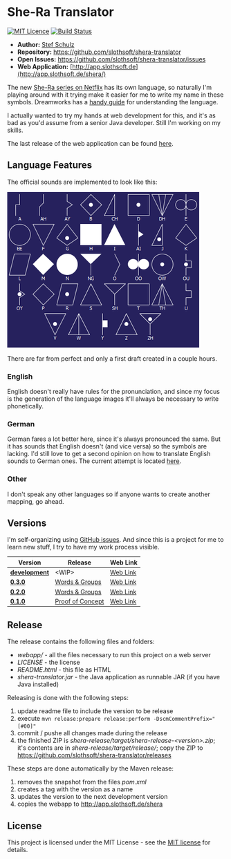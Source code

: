 # She-Ra Translator

[![MIT Licence](https://img.shields.io/github/license/jenkinsci/java-client-api.svg?label=License)](http://opensource.org/licenses/MIT) [![Build Status](https://travis-ci.org/slothsoft/shera-translator.svg?branch=master)](https://travis-ci.org/slothsoft/shera-translator)

- **Author:** [Stef Schulz](mailto:s.schulz@slothsoft.de)
- **Repository:** <https://github.com/slothsoft/shera-translator>
- **Open Issues:** <https://github.com/slothsoft/shera-translator/issues>
- **Web Application:** [http://app.slothsoft.de](http://app.slothsoft.de/shera/)

The new [She-Ra series on Netflix](https://www.netflix.com/title/80179762) has its own language, so naturally I'm playing around with it trying make it easier for me to write my name in these symbols. Dreamworks has a [handy guide](http://www.dreamworkstv.com/wp-content/uploads/2015/07/SheRa_FirstOnes_Language.pdf) for understanding the language.

I actually wanted to try my hands at web development for this, and it's as bad as you'd assume from a senior Java developer. Still I'm working on my skills.

The last release of the web application can be found [here](http://app.slothsoft.de/shera/).



## Language Features

The official sounds are implemented to look like this:

![all sounds](https://github.com/slothsoft/shera-translator/raw/master/readme/all-sounds.png)

There are far from perfect and only a first draft created in a couple hours.


### English

English doesn't really have rules for the pronunciation, and since my focus is the generation of the language images it'll always be necessary to write phonetically. 

### German

German fares a lot better here, since it's always pronounced the same. But it has sounds that English doesn't (and vice versa) so the symbols are lacking. I'd still love to get a second opinion on how to translate English sounds to German ones. The current attempt is located [here](https://github.com/slothsoft/shera-translator/blob/master/core/src/main/java/de/slothsoft/shera/mapper/GermanSoundMapper.java).

### Other

I don't speak any other languages so if anyone wants to create another mapping, go ahead.


## Versions

I'm self-organizing using [GitHub issues](https://github.com/slothsoft/shera-translator/issues). And since this is a project for me to learn new stuff, I try to have my work process visible.

| Version | Release | Web Link |
| ------- |---------| -------- |
| **[development](https://github.com/slothsoft/shera-translator/milestones)** | &lt;WIP&gt; | [Web Link](http://app.slothsoft.de/shera-dev/)  |
| **[0.3.0](https://github.com/slothsoft/shera-translator/milestone/3?closed=1)** | [Words & Groups](https://github.com/slothsoft/shera-translator/releases/tag/0.3.0) | [Web Link](http://app.slothsoft.de/shera-old/0.3.0/) |
| **[0.2.0](https://github.com/slothsoft/shera-translator/milestone/2?closed=1)** | [Words & Groups](https://github.com/slothsoft/shera-translator/releases/tag/0.2.0) | [Web Link](http://app.slothsoft.de/shera-old/0.2.0/) |
| **[0.1.0](https://github.com/slothsoft/shera-translator/milestone/1?closed=1)** | [Proof of Concept](https://github.com/slothsoft/shera-translator/releases/tag/0.1.0) | [Web Link](http://app.slothsoft.de/shera-old/0.1.0/) |



## Release

The release contains the following files and folders:

- *webapp/* - all the files necessary to run this project on a web server
- *LICENSE* - the license
- *README.html* - this file as HTML
- *shera-translator.jar* - the Java application as runnable JAR (if you have Java installed)

Releasing is done with the following steps:

1. update readme file to include the version to be release 
1. execute `mvn release:prepare release:perform -DscmCommentPrefix="[#00]"`
1. commit / pushe all changes made during the release
1. the finished ZIP  is *shera-release/target/shera-release-&lt;version&gt;.zip*; it's contents are in *shera-release/target/release/*; copy the ZIP to <https://github.com/slothsoft/shera-translator/releases>

These steps are done automatically by the Maven release:

1. removes the snapshot from the files *pom.xml*
1. creates a tag with the version as a name
1. updates the version to the next development version
1. copies the webapp to <http://app.slothsoft.de/shera> 



## License

This project is licensed under the MIT License - see the [MIT license](https://opensource.org/licenses/MIT) for details.
